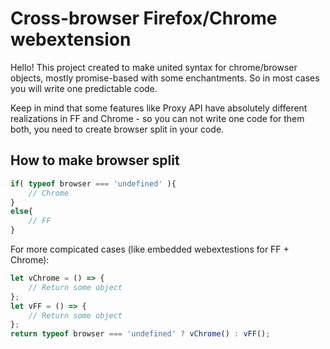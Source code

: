 # Cross-browser Firefox/Chrome webextension

Hello! This project created to make united syntax for chrome/browser objects, mostly promise-based with some enchantments. So in most cases you will write one predictable code.

Keep in mind that some features like Proxy API have absolutely different realizations in FF and Chrome - so you can not write one code for them both, you need to create browser split in your code.

## How to make browser split

```javascript
if( typeof browser === 'undefined' ){
    // Chrome
}
else{
    // FF
}
````

For more compicated cases (like embedded webextestions for FF + Chrome):

```javascript
let vChrome = () => {
    // Return some object
};
let vFF = () => {
    // Return some object
};
return typeof browser === 'undefined' ? vChrome() : vFF();
````
